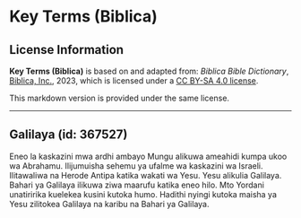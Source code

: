 # Key Terms (Biblica)

## License Information

**Key Terms (Biblica)** is based on and adapted from: _Biblica Bible Dictionary_, [Biblica, Inc.](https://www.biblica.com/), 2023, which is licensed under a [CC BY-SA 4.0 license](https://creativecommons.org/licenses/by-sa/4.0/legalcode.en).

This markdown version is provided under the same license.



--------------------------------

## Galilaya (id: 367527)

Eneo la kaskazini mwa ardhi ambayo Mungu alikuwa ameahidi kumpa ukoo wa Abrahamu. Ilijumuisha sehemu ya ufalme wa kaskazini wa Israeli. Ilitawaliwa na Herode Antipa katika wakati wa Yesu. Yesu alikulia Galilaya. Bahari ya Galilaya ilikuwa ziwa maarufu katika eneo hilo. Mto Yordani unatiririka kuelekea kusini kutoka humo. Hadithi nyingi kutoka maisha ya Yesu zilitokea Galilaya na karibu na Bahari ya Galilaya.


